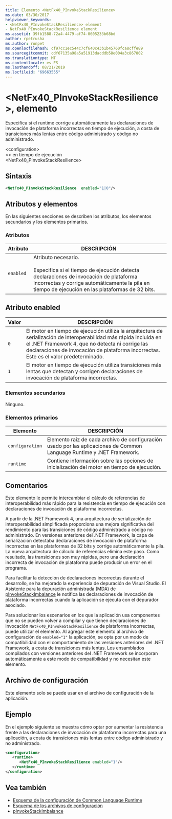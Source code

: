 ```yaml
---
title: Elemento <NetFx40_PInvokeStackResilience>
ms.date: 03/30/2017
helpviewer_keywords:
- <NetFx40_PInvokeStackResilience> element
- NetFx40_PInvokeStackResilience element
ms.assetid: 39fb1588-72a4-4479-af74-0605233b68bd
author: rpetrusha
ms.author: ronpet
ms.openlocfilehash: cf97cc1ec544c7cf640c43b1b45760fca8cffe89
ms.sourcegitcommit: cdf67135a98a5a51913dacddb58e004a3c867802
ms.translationtype: MT
ms.contentlocale: es-ES
ms.lasthandoff: 08/21/2019
ms.locfileid: "69663555"
---
```

# <a name="netfx40_pinvokestackresilience-element"></a>\<NetFx40_PInvokeStackResilience >, elemento

Especifica si el runtime corrige automáticamente las declaraciones de invocación de plataforma incorrectas en tiempo de ejecución, a costa de transiciones más lentas entre código administrado y código no administrado.

\<configuration>\
\<> en tiempo de ejecución \
\<NetFx40_PInvokeStackResilience>

## <a name="syntax"></a>Sintaxis

```xml
<NetFx40_PInvokeStackResilience  enabled="1|0"/>
```

## <a name="attributes-and-elements"></a>Atributos y elementos

En las siguientes secciones se describen los atributos, los elementos secundarios y los elementos primarios.

### <a name="attributes"></a>Atributos

|Atributo|DESCRIPCIÓN|
|---------------|-----------------|
|`enabled`|Atributo necesario.<br /><br /> Especifica si el tiempo de ejecución detecta declaraciones de invocación de plataforma incorrectas y corrige automáticamente la pila en tiempo de ejecución en las plataformas de 32 bits.|

## <a name="enabled-attribute"></a>Atributo enabled

|Valor|DESCRIPCIÓN|
|-----------|-----------------|
|`0`|El motor en tiempo de ejecución utiliza la arquitectura de serialización de interoperabilidad más rápida incluida en el .NET Framework 4, que no detecta ni corrige las declaraciones de invocación de plataforma incorrectas. Este es el valor predeterminado.|
|`1`|El motor en tiempo de ejecución utiliza transiciones más lentas que detectan y corrigen declaraciones de invocación de plataforma incorrectas.|

### <a name="child-elements"></a>Elementos secundarios

Ninguno.

### <a name="parent-elements"></a>Elementos primarios

|Elemento|DESCRIPCIÓN|
|-------------|-----------------|
|`configuration`|Elemento raíz de cada archivo de configuración usado por las aplicaciones de Common Language Runtime y .NET Framework.|
|`runtime`|Contiene información sobre las opciones de inicialización del motor en tiempo de ejecución.|

## <a name="remarks"></a>Comentarios

Este elemento le permite intercambiar el cálculo de referencias de interoperabilidad más rápido para la resistencia en tiempo de ejecución con declaraciones de invocación de plataforma incorrectas.

A partir de la .NET Framework 4, una arquitectura de serialización de interoperabilidad simplificada proporciona una mejora significativa del rendimiento para las transiciones de código administrado a código no administrado. En versiones anteriores del .NET Framework, la capa de serialización detectaba declaraciones de invocación de plataforma incorrectas en las plataformas de 32 bits y corrige automáticamente la pila. La nueva arquitectura de cálculo de referencias elimina este paso. Como resultado, las transiciones son muy rápidas, pero una declaración incorrecta de invocación de plataforma puede producir un error en el programa.

Para facilitar la detección de declaraciones incorrectas durante el desarrollo, se ha mejorado la experiencia de depuración de Visual Studio. El Asistente para la depuración administrada (MDA) de [pInvokeStackImbalance](../../../debug-trace-profile/pinvokestackimbalance-mda.md) le notifica las declaraciones de invocación de plataforma incorrectas cuando la aplicación se ejecuta con el depurador asociado.

Para solucionar los escenarios en los que la aplicación usa componentes que no se pueden volver a compilar y que tienen declaraciones de invocación `NetFx40_PInvokeStackResilience` de plataforma incorrectas, puede utilizar el elemento. Al agregar este elemento al archivo de configuración de `enabled="1"` la aplicación, se opta por un modo de compatibilidad con el comportamiento de las versiones anteriores del .NET Framework, a costa de transiciones más lentas. Los ensamblados compilados con versiones anteriores del .NET Framework se incorporan automáticamente a este modo de compatibilidad y no necesitan este elemento.

## <a name="configuration-file"></a>Archivo de configuración

Este elemento solo se puede usar en el archivo de configuración de la aplicación.

## <a name="example"></a>Ejemplo

En el ejemplo siguiente se muestra cómo optar por aumentar la resistencia frente a las declaraciones de invocación de plataforma incorrectas para una aplicación, a costa de transiciones más lentas entre código administrado y no administrado.

```xml
<configuration>
   <runtime>
      <NetFx40_PInvokeStackResilience enabled="1"/>
   </runtime>
</configuration>
```

## <a name="see-also"></a>Vea también

- [Esquema de la configuración de Common Language Runtime](index.md)
- [Esquema de los archivos de configuración](../index.md)
- [pInvokeStackImbalance](../../../debug-trace-profile/pinvokestackimbalance-mda.md)
